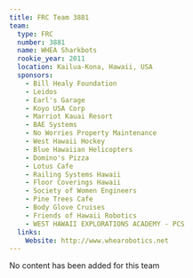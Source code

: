```yaml
---
title: FRC Team 3881
team:
  type: FRC
  number: 3881
  name: WHEA Sharkbots
  rookie_year: 2011
  location: Kailua-Kona, Hawaii, USA
  sponsors:
    - Bill Healy Foundation
    - Leidos
    - Earl's Garage
    - Koyo USA Corp
    - Marriot Kauai Resort
    - BAE Systems
    - No Worries Property Maintenance
    - West Hawaii Hockey
    - Blue Hawaiian Helicopters
    - Domino's Pizza
    - Lotus Cafe
    - Railing Systems Hawaii
    - Floor Coverings Hawaii
    - Society of Women Engineers
    - Pine Trees Cafe
    - Body Glove Cruises
    - Friends of Hawaii Robotics
    - WEST HAWAII EXPLORATIONS ACADEMY - PCS
  links:
    Website: http://www.whearobotics.net
---
```

No content has been added for this team
